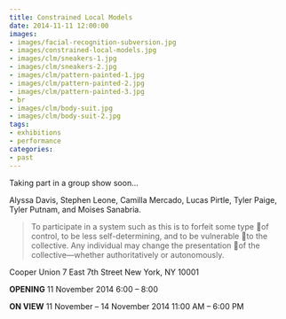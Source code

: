 ```yaml
---
title: Constrained Local Models
date: 2014-11-11 12:00:00
images:
- images/facial-recognition-subversion.jpg
- images/constrained-local-models.jpg
- images/clm/sneakers-1.jpg
- images/clm/sneakers-2.jpg
- images/clm/pattern-painted-1.jpg
- images/clm/pattern-painted-2.jpg
- images/clm/pattern-painted-3.jpg
- br
- images/clm/body-suit.jpg
- images/clm/body-suit-2.jpg
tags:
- exhibitions
- performance
categories:
- past
---
```

<span class="archive-strike">Taking part in a group show soon...</span>

Alyssa Davis, Stephen Leone, Camilla Mercado, Lucas Pirtle, Tyler Paige, Tyler Putnam, and Moises Sanabria.

> To participate in a system such as this is to forfeit some type of control, to be less self-determining, and to be vulnerable to the collective. Any individual may change the presentation of the collective—whether authoritatively or autonomously.

Cooper Union
7 East 7th Street
New York, NY 10001

**OPENING**
11 November 2014
6:00 – 8:00

**ON VIEW**
11 November – 14 November 2014
11:00 AM – 6:00 PM
